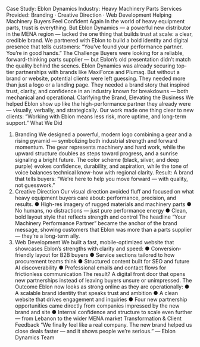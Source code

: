 Case Study: Eblon Dynamics 
Industry: Heavy Machinery Parts 
Services Provided: Branding · Creative Direction · Web Development 
Helping Machinery Buyers Feel Confident Again 
In the world of heavy equipment parts, trust is everything. But Eblon Dynamics — a powerful 
new distributor in the MENA region — lacked the one thing that builds trust at scale: a clear, 
credible brand. 
We partnered with Eblon to build a bold identity and digital presence that tells customers: 
“You’ve found your performance partner. You’re in good hands.” 
The Challenge 
Buyers were looking for a reliable, forward-thinking parts supplier — but Eblon’s old 
presentation didn’t match the quality behind the scenes. 
Eblon Dynamics was already securing top-tier partnerships with brands like MaxiForce and 
Plumaq. But without a brand or website, potential clients were left guessing. 
They needed more than just a logo or a landing page. They needed a brand story that inspired 
trust, clarity, and confidence in an industry known for breakdowns — both mechanical and 
operational. 
Clarifying the Brand, Elevating the Business 
We helped Eblon show up like the high-performance partner they already were — visually, 
verbally, and strategically. Our work made one thing clear to new clients: 
“Working with Eblon means less risk, more uptime, and long-term support.” 
What We Did 
1. Branding 
We designed a powerful, modern logo combining a gear and a rising pyramid — symbolizing 
both industrial strength and forward momentum. The gear represents machinery and hard work, 
while the upward structure doubles as steps toward progress, and a sunrise signaling a bright 
future. 
The color scheme (black, silver, and deep purple) evokes confidence, durability, and 
aspiration, while the tone of voice balances technical know-how with regional clarity. 
Result: A brand that tells buyers: “We’re here to help you move forward — with 
quality, not guesswork.” 
2. Creative Direction 
Our visual direction avoided fluff and focused on what heavy equipment buyers care about: 
performance, precision, and results. 
● High-res imagery of rugged materials and machinery parts 
● No humans, no distractions — just pure performance energy 
● Clean, bold layout style that reflects strength and control 
The headline “Your Machinery Performance Partner” became the anchor of the brand 
message, showing customers that Eblon was more than a parts supplier — they’re a long-term 
ally. 
3. Web Development 
We built a fast, mobile-optimized website that showcases Eblon’s strengths with clarity and 
speed: 
● Conversion-friendly layout for B2B buyers 
● Service sections tailored to how procurement teams think 
● Structured content built for SEO and future AI discoverability 
● Professional emails and contact flows for frictionless communication 
The result? A digital front door that opens new partnerships instead of leaving buyers unsure or 
unimpressed. 
The Outcome 
Eblon now looks as strong online as they are operationally: 
● A scalable brand identity that speaks trust and ambition 
● A clean website that drives engagement and inquiries 
● Four new partnership opportunities came directly from companies impressed by the new 
brand and site 
● Internal confidence and structure to scale even further — from Lebanon to the wider 
MENA market 
Transformation & Client Feedback 
“We finally feel like a real company. The new brand helped us close deals faster — 
and it shows people we’re serious.” 
— Eblon Dynamics Team 